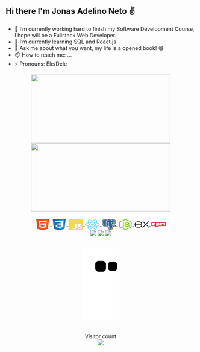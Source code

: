 ## Hi there I'm Jonas Adelino Neto ✌

- 🔭 I’m currently working hard to finish my Software Development Course, I hope will be a Fullstack Web Developer.
- 🌱 I’m currently learning SQL and React.js
- 💬 Ask me about what you want,  my life is a opened book! 😄
- 📫 How to reach me: ...
- ⚡ Pronouns: Ele/Dele

<div align="center">
  <a href="https://github.com/AdelinoJonas">
  <img height="180em" width="370em" src="https://github-readme-stats.vercel.app/api?username=adelinoJonas&show_icons=true&theme=chartreuse-dark&include_all_commits=true&count_private=true"/>
  <img height="180em" width="370em" src="https://github-readme-stats.vercel.app/api/top-langs/?username=adelinoJonas&layout=compact&langs_count=7&theme=chartreuse-dark"/>
</div>
<div style="display: inline_block" align="center"><br>
  <img align="center" alt="Jonas-HTML" height="30" width="40" src="https://raw.githubusercontent.com/devicons/devicon/master/icons/html5/html5-original.svg">
  <img align="center" alt="Jonas-CSS" height="30" width="40" src="https://raw.githubusercontent.com/devicons/devicon/master/icons/css3/css3-original.svg">
  <img align="center" alt="Jonas-Js" height="30" width="40" src="https://raw.githubusercontent.com/devicons/devicon/master/icons/javascript/javascript-plain.svg">
  <img align="center" alt="Jonas-React" height="30" width="40" src="https://raw.githubusercontent.com/devicons/devicon/master/icons/react/react-original.svg">
  <img align="center" alt="Jonas-sql" height="30" width="40" src="https://github.com/devicons/devicon/blob/master/icons/postgresql/postgresql-original.svg">
  <img align="center" alt="Jonas-sql" height="30" width="40" src="https://github.com/devicons/devicon/blob/master/icons/nodejs/nodejs-original.svg">
  <img align="center" alt="Jonas-sql" height="30" width="40" src="https://github.com/devicons/devicon/blob/master/icons/express/express-original.svg">
  <img align="center" alt="Jonas-sql" height="30" width="40" src="https://github.com/devicons/devicon/blob/master/icons/npm/npm-original-wordmark.svg">
</div>
  
<div align="center"> 
  <a href="https://www.instagram.com/iam_jonasneto" target="_blank"><img src="https://img.shields.io/badge/-Instagram-%23E4405F?style=for-the-badge&logo=instagram&logoColor=white" target="_blank"></a> 
  <a href = "mailto:contatojonas.gastro91@gmail.com"><img src="https://img.shields.io/badge/Gmail-D14836?style=for-the-badge&logo=gmail&logoColor=white" target="_blank"></a>
  <a href="https://www.linkedin.com/in/jonas-adelino-neto-168830179" target="_blank"><img src="https://img.shields.io/badge/-LinkedIn-%230077B5?style=for-the-badge&logo=linkedin&logoColor=white" target="_blank"></a> 
  
  ##

  ![Snake animation](https://github.com/adelinoJonas/adelinoJonas/blob/output/github-contribution-grid-snake.svg)
  
  ##
    
  <p align="center"> 
    Visitor count<br>
    <img src="https://profile-counter.glitch.me/adelinojonas/count.svg" />
  </p>
 
</div>
